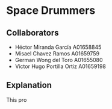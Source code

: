 # Space Drummers

## Collaborators
<ul>
    <li> Héctor Miranda García A01658845</li>
    <li> Misael Chavez Ramos A01659759</li>
    <li> German Wong del Toro A01655080</li>
    <li> Victor Hugo Portilla Ortiz A01659198</li>
</ul>

## Explanation
This pro